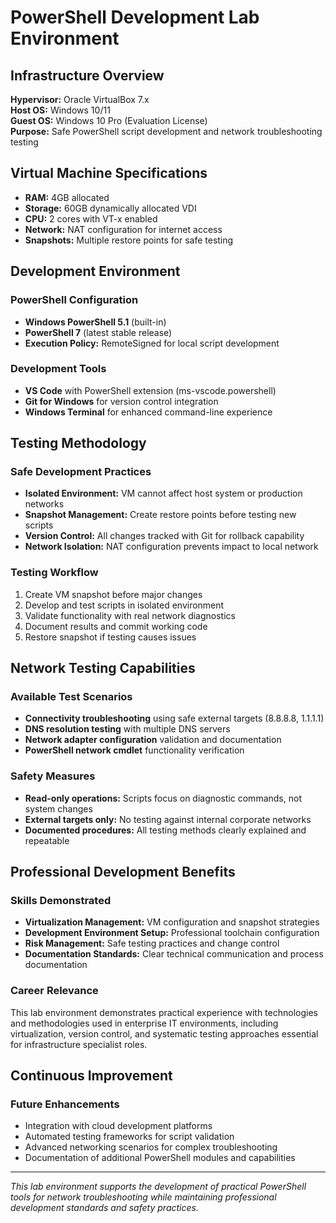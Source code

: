 # PowerShell Development Lab Environment

## Infrastructure Overview

**Hypervisor:** Oracle VirtualBox 7.x  
**Host OS:** Windows 10/11  
**Guest OS:** Windows 10 Pro (Evaluation License)  
**Purpose:** Safe PowerShell script development and network troubleshooting testing

## Virtual Machine Specifications

- **RAM:** 4GB allocated
- **Storage:** 60GB dynamically allocated VDI
- **CPU:** 2 cores with VT-x enabled
- **Network:** NAT configuration for internet access
- **Snapshots:** Multiple restore points for safe testing

## Development Environment

### PowerShell Configuration
- **Windows PowerShell 5.1** (built-in)
- **PowerShell 7** (latest stable release)
- **Execution Policy:** RemoteSigned for local script development

### Development Tools
- **VS Code** with PowerShell extension (ms-vscode.powershell)
- **Git for Windows** for version control integration
- **Windows Terminal** for enhanced command-line experience


## Testing Methodology

### Safe Development Practices
- **Isolated Environment:** VM cannot affect host system or production networks
- **Snapshot Management:** Create restore points before testing new scripts
- **Version Control:** All changes tracked with Git for rollback capability
- **Network Isolation:** NAT configuration prevents impact to local network

### Testing Workflow
1. Create VM snapshot before major changes
2. Develop and test scripts in isolated environment
3. Validate functionality with real network diagnostics
4. Document results and commit working code
5. Restore snapshot if testing causes issues

## Network Testing Capabilities

### Available Test Scenarios
- **Connectivity troubleshooting** using safe external targets (8.8.8.8, 1.1.1.1)
- **DNS resolution testing** with multiple DNS servers
- **Network adapter configuration** validation and documentation
- **PowerShell network cmdlet** functionality verification

### Safety Measures
- **Read-only operations:** Scripts focus on diagnostic commands, not system changes
- **External targets only:** No testing against internal corporate networks
- **Documented procedures:** All testing methods clearly explained and repeatable

## Professional Development Benefits

### Skills Demonstrated
- **Virtualization Management:** VM configuration and snapshot strategies
- **Development Environment Setup:** Professional toolchain configuration
- **Risk Management:** Safe testing practices and change control
- **Documentation Standards:** Clear technical communication and process documentation

### Career Relevance
This lab environment demonstrates practical experience with technologies and methodologies used in enterprise IT environments, including virtualization, version control, and systematic testing approaches essential for infrastructure specialist roles.

## Continuous Improvement

### Future Enhancements
- Integration with cloud development platforms
- Automated testing frameworks for script validation
- Advanced networking scenarios for complex troubleshooting
- Documentation of additional PowerShell modules and capabilities

---

*This lab environment supports the development of practical PowerShell tools for network troubleshooting while maintaining professional development standards and safety practices.*

